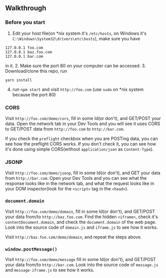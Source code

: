 ## Walkthrough

### Before you start

1. Edit your host file(on *nix system it's `/etc/hosts`, on Windows it's `C:\Windows\System32\drivers\etc\hosts`), make sure you have

```
127.0.0.1 foo.com
127.0.0.1 baz.foo.com
127.0.0.1 bar.com
```
in it.
2. Make sure the port 80 on your computer can be accessed.
3. Download/clone this repo, run

```
yarn install
```
4. run `npm start` and visit `http://foo.com` (use `sudo` on *nix system because the port 80)

### CORS

Visit `http://foo.com/demo/cors`, fill in some Id(or don't), and GET/POST your data. Open the network tab in your Dev Tools and you will see it uses CORS to GET/POST data from `http://foo.com` to `http://bar.com`.

If you check the `preflight` checkbox when you are POSTing data, you can see how the preflight CORS works. If you don't check it, you can see how it's done using simple CORS(without `application/json` as `Content-Type`).

### JSONP
 
Visit `http://foo.com/demo/jsonp`, fill in some Id(or don't), and GET your data from `http://bar.com`. Open your Dev Tools and you can see what the response looks like in the network tab, and what the request looks like in your DOM inspector(look for the `<script>` tag in the `<head>`).

### `document.domain`

Visit `http://foo.com/demo/domain`, fill in some Id(or don't), and GET/POST your data from/to `http://baz.foo.com`. Find the hidden `<iframe>`, check it's `contentDocument.domain`, and check the `document.domain` of the web page. Look into the source code of `domain.js` and `iframe.js` to see how it works.

Visit `http://baz.foo.com/demo/domain`, and repeat the steps above.

### `window.postMessage()`

Visit `http://foo.com/demo/message` fill in some Id(or don't), and GET/POST your data from/to `http://bar.com`. Look into the source code of `message.js` and `message-iframe.js` to see how it works.
